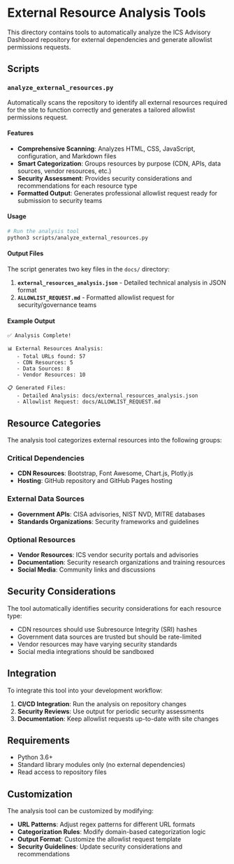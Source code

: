 # External Resource Analysis Tools

This directory contains tools to automatically analyze the ICS Advisory Dashboard repository for external dependencies and generate allowlist permissions requests.

## Scripts

### `analyze_external_resources.py`

Automatically scans the repository to identify all external resources required for the site to function correctly and generates a tailored allowlist permissions request.

#### Features

- **Comprehensive Scanning**: Analyzes HTML, CSS, JavaScript, configuration, and Markdown files
- **Smart Categorization**: Groups resources by purpose (CDN, APIs, data sources, vendor resources, etc.)
- **Security Assessment**: Provides security considerations and recommendations for each resource type
- **Formatted Output**: Generates professional allowlist request ready for submission to security teams

#### Usage

```bash
# Run the analysis tool
python3 scripts/analyze_external_resources.py
```

#### Output Files

The script generates two key files in the `docs/` directory:

1. **`external_resources_analysis.json`** - Detailed technical analysis in JSON format
2. **`ALLOWLIST_REQUEST.md`** - Formatted allowlist request for security/governance teams

#### Example Output

```
✅ Analysis Complete!

📊 External Resources Analysis:
   - Total URLs found: 57
   - CDN Resources: 5
   - Data Sources: 8
   - Vendor Resources: 10

📋 Generated Files:
   - Detailed Analysis: docs/external_resources_analysis.json
   - Allowlist Request: docs/ALLOWLIST_REQUEST.md
```

## Resource Categories

The analysis tool categorizes external resources into the following groups:

### Critical Dependencies
- **CDN Resources**: Bootstrap, Font Awesome, Chart.js, Plotly.js
- **Hosting**: GitHub repository and GitHub Pages hosting

### External Data Sources
- **Government APIs**: CISA advisories, NIST NVD, MITRE databases
- **Standards Organizations**: Security frameworks and guidelines

### Optional Resources
- **Vendor Resources**: ICS vendor security portals and advisories
- **Documentation**: Security research organizations and training resources
- **Social Media**: Community links and discussions

## Security Considerations

The tool automatically identifies security considerations for each resource type:

- CDN resources should use Subresource Integrity (SRI) hashes
- Government data sources are trusted but should be rate-limited
- Vendor resources may have varying security standards
- Social media integrations should be sandboxed

## Integration

To integrate this tool into your development workflow:

1. **CI/CD Integration**: Run the analysis on repository changes
2. **Security Reviews**: Use output for periodic security assessments
3. **Documentation**: Keep allowlist requests up-to-date with site changes

## Requirements

- Python 3.6+
- Standard library modules only (no external dependencies)
- Read access to repository files

## Customization

The analysis tool can be customized by modifying:

- **URL Patterns**: Adjust regex patterns for different URL formats
- **Categorization Rules**: Modify domain-based categorization logic
- **Output Format**: Customize the allowlist request template
- **Security Guidelines**: Update security considerations and recommendations